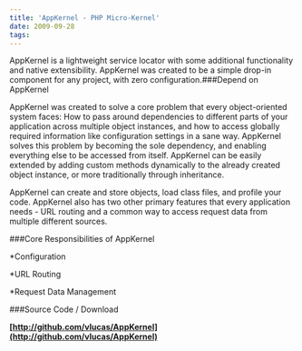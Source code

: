 ```yaml
---
title: 'AppKernel - PHP Micro-Kernel'
date: 2009-09-28
tags: 
---
```


AppKernel is a lightweight service locator with some additional functionality and native extensibility. AppKernel was created to be a simple drop-in component for any project, with zero configuration.###Depend on AppKernel

AppKernel was created to solve a core problem that every object-oriented system faces: How to pass around dependencies to different parts of your application across multiple object instances, and how to access globally required information like configuration settings in a sane way. AppKernel solves this problem by becoming the sole dependency, and enabling everything else to be accessed from itself. AppKernel can be easily extended by adding custom methods dynamically to the already created object instance, or more traditionally through inheritance.

AppKernel can create and store objects, load class files, and profile your code. AppKernel also has two other primary features that every application needs - URL routing and a common way to access request data from multiple different sources.

###Core Responsibilities of AppKernel


*Configuration

	
*URL Routing

	
*Request Data Management

###Source Code / Download


**[http://github.com/vlucas/AppKernel](http://github.com/vlucas/AppKernel)**